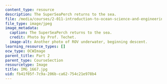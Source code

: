 ```yaml
---
content_type: resource
description: The SuperSeaPerch returns to the sea.
file: /media/courses/2-011-introduction-to-ocean-science-and-engineering-spring-2006/fb41f05f7c9a206bca62754c21e978b4_IMG_1667.jpg
file_type: image/jpeg
image_metadata:
  caption: The SuperSeaPerch returns to the sea.
  credit: Photo by Prof. Techet.
  image-alt: Another photo of ROV underwater, beginning descent.
learning_resource_types: []
ocw_type: OCWImage
parent_title: Part 2
parent_type: CourseSection
resourcetype: Image
title: IMG_1667.jpg
uid: fb41f05f-7c9a-206b-ca62-754c21e978b4
---
```

